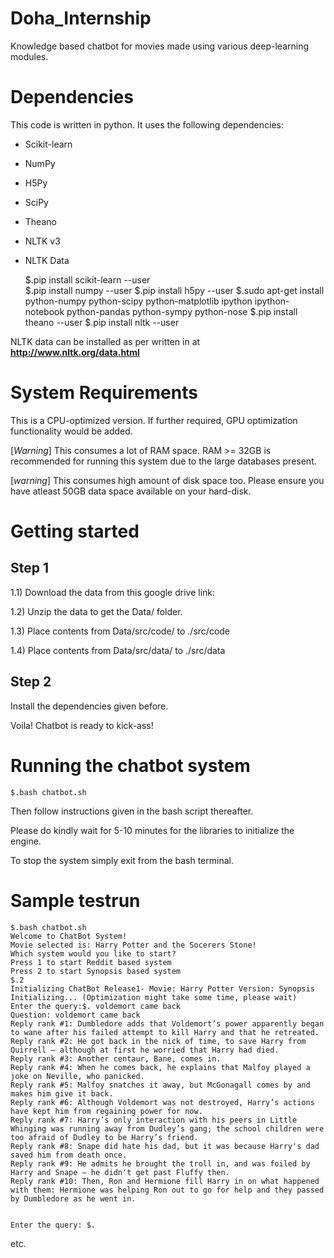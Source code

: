 # Doha_Internship

Knowledge based chatbot for movies made using various deep-learning modules.

# Dependencies

This code is written in python. It uses the following dependencies: 

* Scikit-learn
* NumPy
* H5Py 
* SciPy
* Theano
* NLTK v3 
* NLTK Data 

	$.pip install scikit-learn --user  
	$.pip install numpy --user
	$.pip install h5py --user
	$.sudo apt-get install python-numpy python-scipy python-matplotlib ipython ipython-notebook python-pandas python-sympy python-nose
	$.pip install theano --user 
	$.pip install nltk --user

NLTK data can be installed as per written in at **http://www.nltk.org/data.html**

# System Requirements

This is a CPU-optimized version. If further required, GPU optimization functionality would be added.

[*Warning*] This consumes a lot of RAM space. RAM >= 32GB is recommended for running this system due to the large databases present.

[*warning*] This consumes high amount of disk space too. Please ensure you have atleast 50GB data space available on your hard-disk.

# Getting started

Step 1
------ 

1.1) Download the data from this google drive link:

1.2) Unzip the data to get the Data/ folder.

1.3) Place contents from Data/src/code/ to ./src/code

1.4) Place contents from Data/src/data/ to ./src/data

Step 2
------

Install the dependencies given before.

Voila! Chatbot is ready to kick-ass!

# Running the chatbot system

	$.bash chatbot.sh

Then follow instructions given in the bash script thereafter.

Please do kindly wait for 5-10 minutes for the libraries to initialize the engine. 

To stop the system simply exit from the bash terminal.

# Sample testrun

	$.bash chatbot.sh 
	Welcome to ChatBot System!
	Movie selected is: Harry Potter and the Socerers Stone!
	Which system would you like to start?
	Press 1 to start Reddit based system
	Press 2 to start Synopsis based system
	$.2
	Initializing ChatBot Release1- Movie: Harry Potter Version: Synopsis
	Initializing... (Optimization might take some time, please wait)
	Enter the query:$. voldemort came back       
	Question: voldemort came back
	Reply rank #1: Dumbledore adds that Voldemort’s power apparently began to wane after his failed attempt to kill Harry and that he retreated.
	Reply rank #2: He got back in the nick of time, to save Harry from Quirrell – although at first he worried that Harry had died.
	Reply rank #3: Another centaur, Bane, comes in.
	Reply rank #4: When he comes back, he explains that Malfoy played a joke on Neville, who panicked.
	Reply rank #5: Malfoy snatches it away, but McGonagall comes by and makes him give it back.
	Reply rank #6: Although Voldemort was not destroyed, Harry’s actions have kept him from regaining power for now.
	Reply rank #7: Harry’s only interaction with his peers in Little Whinging was running away from Dudley’s gang; the school children were too afraid of Dudley to be Harry’s friend.
	Reply rank #8: Snape did hate his dad, but it was because Harry's dad saved him from death once.
	Reply rank #9: He admits he brought the troll in, and was foiled by Harry and Snape – he didn't get past Fluffy then.
	Reply rank #10: Then, Ron and Hermione fill Harry in on what happened with them: Hermione was helping Ron out to go for help and they passed by Dumbledore as he went in.
	 
	 
	Enter the query: $. 
	
etc.
